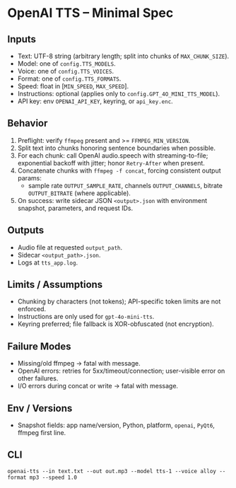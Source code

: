 # OpenAI TTS – Minimal Spec

## Inputs
- Text: UTF-8 string (arbitrary length; split into chunks of `MAX_CHUNK_SIZE`).
- Model: one of `config.TTS_MODELS`.
- Voice: one of `config.TTS_VOICES`.
- Format: one of `config.TTS_FORMATS`.
- Speed: float in [`MIN_SPEED`, `MAX_SPEED`].
- Instructions: optional (applies only to `config.GPT_4O_MINI_TTS_MODEL`).
- API key: env `OPENAI_API_KEY`, keyring, or `api_key.enc`.

## Behavior
1. Preflight: verify `ffmpeg` present and >= `FFMPEG_MIN_VERSION`.
2. Split text into chunks honoring sentence boundaries when possible.
3. For each chunk: call OpenAI audio.speech with streaming-to-file; exponential backoff with jitter; honor `Retry-After` when present.
4. Concatenate chunks with `ffmpeg -f concat`, forcing consistent output params:
   - sample rate `OUTPUT_SAMPLE_RATE`, channels `OUTPUT_CHANNELS`, bitrate `OUTPUT_BITRATE` (where applicable).
5. On success: write sidecar JSON `<output>.json` with environment snapshot, parameters, and request IDs.

## Outputs
- Audio file at requested `output_path`.
- Sidecar `<output_path>.json`.
- Logs at `tts_app.log`.

## Limits / Assumptions
- Chunking by characters (not tokens); API-specific token limits are not enforced.
- Instructions are only used for `gpt-4o-mini-tts`.
- Keyring preferred; file fallback is XOR-obfuscated (not encryption).

## Failure Modes
- Missing/old ffmpeg → fatal with message.
- OpenAI errors: retries for 5xx/timeout/connection; user-visible error on other failures.
- I/O errors during concat or write → fatal with message.

## Env / Versions
- Snapshot fields: app name/version, Python, platform, `openai`, `PyQt6`, ffmpeg first line.

## CLI
`openai-tts --in text.txt --out out.mp3 --model tts-1 --voice alloy --format mp3 --speed 1.0`
